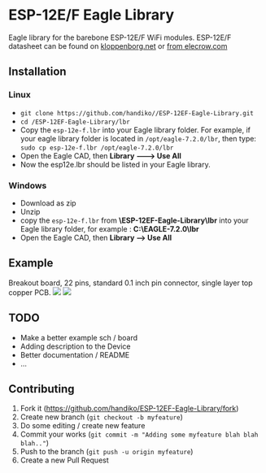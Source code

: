 # ESP-12E/F Eagle Library
Eagle library for the barebone ESP-12E/F WiFi modules.
ESP-12E/F datasheet can be found on [kloppenborg.net](https://www.kloppenborg.net/images/blog/esp8266/esp8266-esp12e-specs.pdf) or [from elecrow.com](https://www.elecrow.com/download/ESP-12F.pdf)

## Installation
### Linux
* `git clone https://github.com/handiko//ESP-12EF-Eagle-Library.git`
* `cd /ESP-12EF-Eagle-Library/lbr`
* Copy the `esp-12e-f.lbr` into your Eagle library folder. For example, if your eagle library folder is located in `/opt/eagle-7.2.0/lbr`, then type: `sudo cp esp-12e-f.lbr /opt/eagle-7.2.0/lbr`
* Open the Eagle CAD, then **Library ---> Use All**
* Now the esp12e.lbr should be listed in your Eagle library.

### Windows
* Download as zip
* Unzip
* copy the `esp-12e-f.lbr` from **\ESP-12EF-Eagle-Library\lbr** into your Eagle library folder, for example : **C:\EAGLE-7.2.0\lbr**
* Open the Eagle CAD, then **Library --> Use All**

## Example
Breakout board, 22 pins, standard 0.1 inch pin connector, single layer top copper PCB.
![](./example_sch.png)
![](./example_brd.png)

## TODO
* Make a better example sch / board
* Adding description to the Device
* Better documentation / README
* ...

## Contributing
1. Fork it (https://github.com/handiko/ESP-12EF-Eagle-Library/fork)
2. Create new branch (`git checkout -b myfeature`)
3. Do some editing / create new feature
4. Commit your works (`git commit -m "Adding some myfeature blah blah blah.."`)
5. Push to the branch (`git push -u origin myfeature`)
6. Create a new Pull Request
